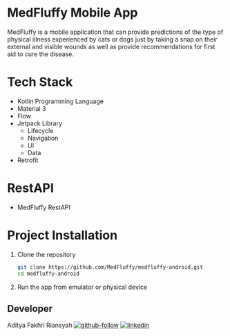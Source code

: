 # MedFluffy Mobile App
MedFluffy is a mobile application that can provide predictions of the type of physical illness experienced by cats or dogs just by taking a snap on their external and visible wounds as well as provide recommendations for first aid to cure the disease.


# Tech Stack
- Kotlin Programming Language
- Material 3
- Flow
- Jetpack Library
  - Lifecycle
  - Navigation
  - UI
  - Data
- Retrofit


# RestAPI
- MedFluffy RestAPI

# Project Installation
1. Clone the repository

   ```sh
   git clone https://github.com/MedFluffy/medfluffy-android.git
   cd medfluffy-android
   ```
2. Run the app from emulator or physical device

## Developer
 Aditya Fakhri Riansyah 
 [![github-follow][github-shield]][github-adit] [![linkedin][linkedin-shield]][linkedin-adit] 

 [//]: # (LINKS)

[github-shield]: https://img.shields.io/badge/github-0077B5?style=for-the-badge&logo=github&logoColor=white
[github-adit]: https://github.com/adityafakhrii
[github-follow-adit]: https://img.shields.io/github/followers/adityafakhrii?style=for-the-badge
[linkedin-shield]: https://img.shields.io/badge/LinkedIn-0077B5?style=for-the-badge&logo=linkedin&logoColor=white
[linkedin-adit]: https://www.linkedin.com/in/adityafakhrii/
